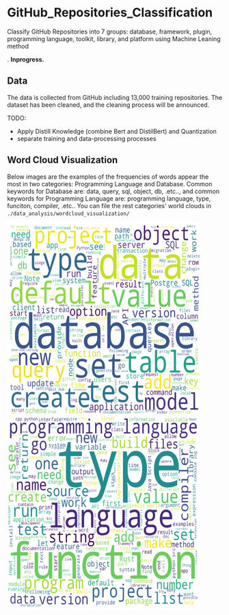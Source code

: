 # GitHub_Repositories_Classification

Classify GitHub Repositories into 7 groups: database, framework, plugin, programming language, toolkit, library, and platform using Machine Leaning method

. **Inprogress.**

## Data

The data is collected from GitHub including 13,000 training repositories. The dataset has been cleaned, and the cleaning process will be announced.

TODO:
- Apply Distill Knowledge (combine Bert and DistilBert) and Quantization
- separate training and data-processing processes


## Word Cloud Visualization

Below images are the examples of the frequencies of words appear the most in two categories: Programming Language and Database. Common keywords for Database are: data, query, sql, object, db, .etc.., and common keywords for Programming Language are: programming language, type, funciton, compiler, .etc.. You can file the rest categories' world clouds in `./data_analysis/wordcloud_visualization/`



<p float="left">
  <img src="https://github.com/minhN2000/GitHub_Repositories_Classification/blob/main/result/wordcloud_visualization/database_wordcloud.png" width="450" height="450"/>
  <img src="https://github.com/minhN2000/GitHub_Repositories_Classification/blob/main/result/wordcloud_visualization/pl_wordcloud.png" width="450" height="450"/> 
</p>
